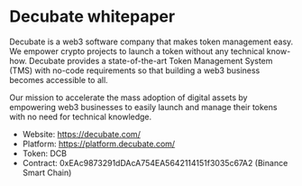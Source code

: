 # Decubate whitepaper

Decubate is a web3 software company that makes token management easy. We empower crypto projects to launch a token without any technical know-how. Decubate provides a state-of-the-art Token Management System (TMS) with no-code requirements so that building a web3 business becomes accessible to all.

Our mission to accelerate the mass adoption of digital assets by empowering web3 businesses to easily launch and manage their tokens with no need for technical knowledge.

- Website: https://decubate.com/
- Platform: https://platform.decubate.com/
- Token: DCB
- Contract: 0xEAc9873291dDAcA754EA5642114151f3035c67A2 (Binance Smart Chain)
